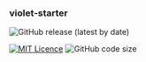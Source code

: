 ### violet-starter

![GitHub release (latest by date)](https://img.shields.io/github/v/release/CharLemAznable/violet-starter)

[![MIT Licence](https://badges.frapsoft.com/os/mit/mit.svg?v=103)](https://opensource.org/licenses/mit-license.php)
![GitHub code size](https://img.shields.io/github/languages/code-size/CharLemAznable/violet-starter)

